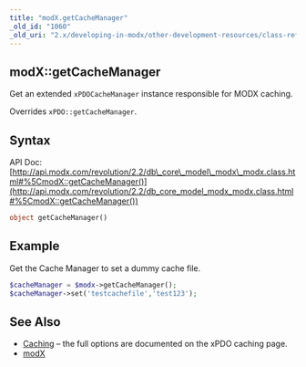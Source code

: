 ```yaml
---
title: "modX.getCacheManager"
_old_id: "1060"
_old_uri: "2.x/developing-in-modx/other-development-resources/class-reference/modx/modx.getcachemanager"
---
```


## modX::getCacheManager

Get an extended `xPDOCacheManager` instance responsible for MODX caching.

Overrides `xPDO::getCacheManager`.

## Syntax

API Doc: [http://api.modx.com/revolution/2.2/db\_core\_model\_modx\_modx.class.html#%5CmodX::getCacheManager()](http://api.modx.com/revolution/2.2/db_core_model_modx_modx.class.html#%5CmodX::getCacheManager())

``` php
object getCacheManager()
```

## Example

Get the Cache Manager to set a dummy cache file.

``` php
$cacheManager = $modx->getCacheManager();
$cacheManager->set('testcachefile','test123');
```

## See Also

- [Caching](extending-modx/xpdo/caching "Caching") – the full options are documented on the xPDO caching page.
- [modX](extending-modx/core-model/modx "modX")
